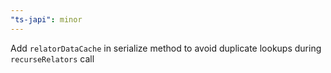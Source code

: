 ```yaml
---
"ts-japi": minor
---
```


Add `relatorDataCache` in serialize method to avoid duplicate lookups during `recurseRelators` call
